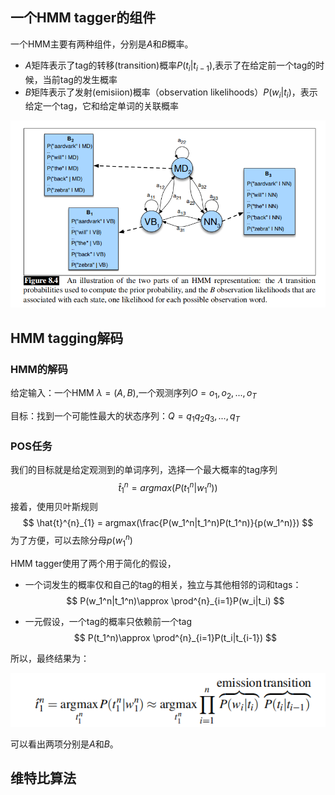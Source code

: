 ## 一个HMM tagger的组件

一个HMM主要有两种组件，分别是$A$和$B$概率。

- $A$矩阵表示了tag的转移(transition)概率$P(t_i|t_{i-1})$,表示了在给定前一个tag的时候，当前tag的发生概率
- $B$矩阵表示了发射(emisiion)概率（observation likelihoods）$P(w_i|t_i)$，表示给定一个tag，它和给定单词的关联概率

<img src=".\figures\image-20200917103436056.png" alt="ad" style="zoom:67%;" />

## HMM tagging解码

### HMM的解码

给定输入：一个HMM $\lambda=(A,B)$,一个观测序列$O = o_1, o_2,...,o_T$

目标：找到一个可能性最大的状态序列：$Q=q_1q_2q_3,...,q_T$

### POS任务

我们的目标就是给定观测到的单词序列，选择一个最大概率的tag序列
$$
\hat{t}^{n}_{1} = argmax(P(t_1^n|w_1^n))
$$
接着，使用贝叶斯规则
$$
\hat{t}^{n}_{1} = argmax(\frac{P(w_1^n|t_1^n)P(t_1^n)}{p(w_1^n)})
$$
为了方便，可以去除分母$p(w_1^n)$

HMM tagger使用了两个用于简化的假设，

- 一个词发生的概率仅和自己的tag的相关，独立与其他相邻的词和tags：
  $$
  P(w_1^n|t_1^n)\approx \prod^{n}_{i=1}P(w_i|t_i)
  $$
  

- 一元假设，一个tag的概率只依赖前一个tag
  $$
  P(t_1^n)\approx \prod^{n}_{i=1}P(t_i|t_{i-1})
  $$

 所以，最终结果为：

![image-20200917110342945](.\figures\image-20200917110342945.png)

可以看出两项分别是$A$和$B$。



## 维特比算法

